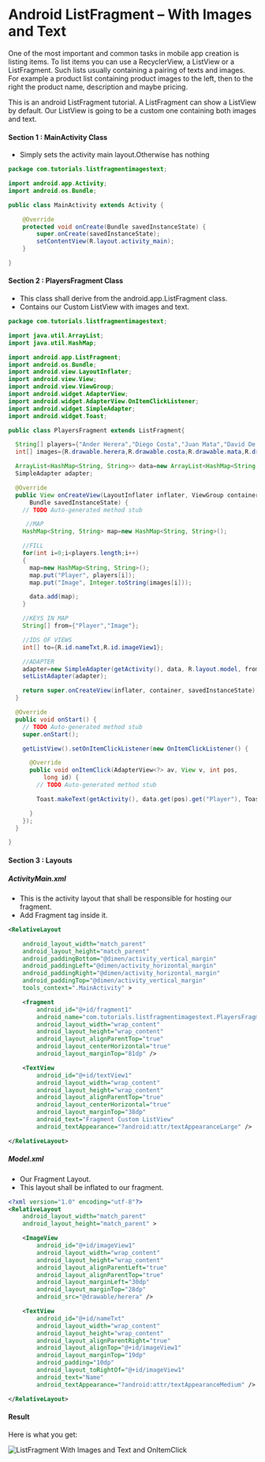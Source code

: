 # Android ListFragment – With Images and Text


One of the most important and common tasks in mobile app creation is listing items. To list items you can use a RecyclerView, a ListView or a ListFragment. Such lists usually containing a pairing of texts and images. For example a product list containing product images to the left, then to the right the product name, description and maybe pricing.

This is an android ListFragment tutorial. A ListFragment can show a ListView by default. Our ListView is going to be a custom one containing both images and text.


#### Section 1 : MainActivity Class

- Simply sets the activity main layout.Otherwise has nothing

```java
package com.tutorials.listfragmentimagestext;

import android.app.Activity;
import android.os.Bundle;

public class MainActivity extends Activity {

    @Override
    protected void onCreate(Bundle savedInstanceState) {
        super.onCreate(savedInstanceState);
        setContentView(R.layout.activity_main);
    }

}
```

#### Section 2 : PlayersFragment Class

- This class shall derive from the android.app.ListFragment class.
- Contains our Custom ListView with images and text.

```java
package com.tutorials.listfragmentimagestext;

import java.util.ArrayList;
import java.util.HashMap;

import android.app.ListFragment;
import android.os.Bundle;
import android.view.LayoutInflater;
import android.view.View;
import android.view.ViewGroup;
import android.widget.AdapterView;
import android.widget.AdapterView.OnItemClickListener;
import android.widget.SimpleAdapter;
import android.widget.Toast;

public class PlayersFragment extends ListFragment{

  String[] players={"Ander Herera","Diego Costa","Juan Mata","David De Gea","Thibaut Courtouis","Van Persie","Oscar"};
  int[] images={R.drawable.herera,R.drawable.costa,R.drawable.mata,R.drawable.degea,R.drawable.thibaut,R.drawable.vanpersie,R.drawable.oscar};

  ArrayList<HashMap<String, String>> data=new ArrayList<HashMap<String,String>>();
  SimpleAdapter adapter;

  @Override
  public View onCreateView(LayoutInflater inflater, ViewGroup container,
      Bundle savedInstanceState) {
    // TODO Auto-generated method stub

     //MAP
    HashMap<String, String> map=new HashMap<String, String>();

    //FILL
    for(int i=0;i<players.length;i++)
    {
      map=new HashMap<String, String>();
      map.put("Player", players[i]);
      map.put("Image", Integer.toString(images[i]));

      data.add(map);
    }

    //KEYS IN MAP
    String[] from={"Player","Image"};

    //IDS OF VIEWS
    int[] to={R.id.nameTxt,R.id.imageView1};

    //ADAPTER
    adapter=new SimpleAdapter(getActivity(), data, R.layout.model, from, to);
    setListAdapter(adapter);

    return super.onCreateView(inflater, container, savedInstanceState);
  }

  @Override
  public void onStart() {
    // TODO Auto-generated method stub
    super.onStart();

    getListView().setOnItemClickListener(new OnItemClickListener() {

      @Override
      public void onItemClick(AdapterView<?> av, View v, int pos,
          long id) {
        // TODO Auto-generated method stub

        Toast.makeText(getActivity(), data.get(pos).get("Player"), Toast.LENGTH_SHORT).show();

      }
    });
  }

}
```

#### Section 3 : Layouts

##### **ActivityMain.xml**

- This is the activity layout that shall be responsible for hosting our fragment.
- Add Fragment tag inside it.

```xml
<RelativeLayout

    android_layout_width="match_parent"
    android_layout_height="match_parent"
    android_paddingBottom="@dimen/activity_vertical_margin"
    android_paddingLeft="@dimen/activity_horizontal_margin"
    android_paddingRight="@dimen/activity_horizontal_margin"
    android_paddingTop="@dimen/activity_vertical_margin"
    tools_context=".MainActivity" >

    <fragment
        android_id="@+id/fragment1"
        android_name="com.tutorials.listfragmentimagestext.PlayersFragment"
        android_layout_width="wrap_content"
        android_layout_height="wrap_content"
        android_layout_alignParentTop="true"
        android_layout_centerHorizontal="true"
        android_layout_marginTop="81dp" />

    <TextView
        android_id="@+id/textView1"
        android_layout_width="wrap_content"
        android_layout_height="wrap_content"
        android_layout_alignParentTop="true"
        android_layout_centerHorizontal="true"
        android_layout_marginTop="38dp"
        android_text="Fragment Custom ListView"
        android_textAppearance="?android:attr/textAppearanceLarge" />

</RelativeLayout>
```

##### **Model.xml**

- Our Fragment Layout.
- This layout shall be inflated to our fragment.

```xml
<?xml version="1.0" encoding="utf-8"?>
<RelativeLayout
    android_layout_width="match_parent"
    android_layout_height="match_parent" >

    <ImageView
        android_id="@+id/imageView1"
        android_layout_width="wrap_content"
        android_layout_height="wrap_content"
        android_layout_alignParentLeft="true"
        android_layout_alignParentTop="true"
        android_layout_marginLeft="30dp"
        android_layout_marginTop="28dp"
        android_src="@drawable/herera" />

    <TextView
        android_id="@+id/nameTxt"
        android_layout_width="wrap_content"
        android_layout_height="wrap_content"
        android_layout_alignParentRight="true"
        android_layout_alignTop="@+id/imageView1"
        android_layout_marginTop="19dp"
        android_padding="10dp"
        android_layout_toRightOf="@+id/imageView1"
        android_text="Name"
        android_textAppearance="?android:attr/textAppearanceMedium" />

</RelativeLayout>
```

#### Result

Here is what you get:

![ListFragment With Images and Text and OnItemClick](https://camposha.info/android-examples/wp-content/uploads/sites/9/2021/05/listfragment.gif)
